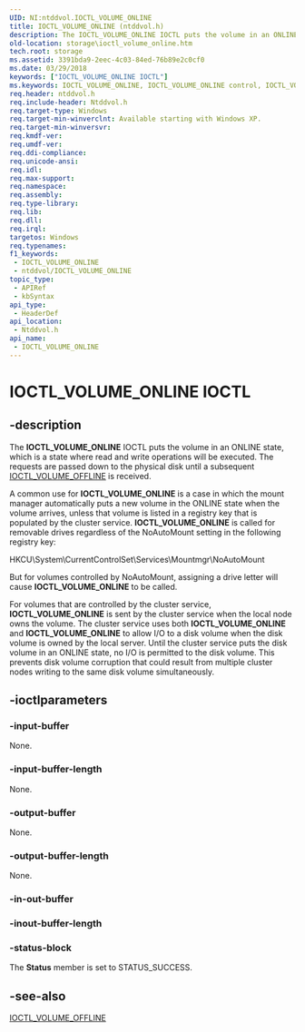 ```yaml
---
UID: NI:ntddvol.IOCTL_VOLUME_ONLINE
title: IOCTL_VOLUME_ONLINE (ntddvol.h)
description: The IOCTL_VOLUME_ONLINE IOCTL puts the volume in an ONLINE state, which is a state where read and write operations will be executed.
old-location: storage\ioctl_volume_online.htm
tech.root: storage
ms.assetid: 3391bda9-2eec-4c03-84ed-76b89e2c0cf0
ms.date: 03/29/2018
keywords: ["IOCTL_VOLUME_ONLINE IOCTL"]
ms.keywords: IOCTL_VOLUME_ONLINE, IOCTL_VOLUME_ONLINE control, IOCTL_VOLUME_ONLINE control code [Storage Devices], k307_236159f9-4ec2-4dec-9d34-5b4ecb8a2147.xml, ntddvol/IOCTL_VOLUME_ONLINE, storage.ioctl_volume_online
req.header: ntddvol.h
req.include-header: Ntddvol.h
req.target-type: Windows
req.target-min-winverclnt: Available starting with Windows XP.
req.target-min-winversvr: 
req.kmdf-ver: 
req.umdf-ver: 
req.ddi-compliance: 
req.unicode-ansi: 
req.idl: 
req.max-support: 
req.namespace: 
req.assembly: 
req.type-library: 
req.lib: 
req.dll: 
req.irql: 
targetos: Windows
req.typenames: 
f1_keywords:
 - IOCTL_VOLUME_ONLINE
 - ntddvol/IOCTL_VOLUME_ONLINE
topic_type:
 - APIRef
 - kbSyntax
api_type:
 - HeaderDef
api_location:
 - Ntddvol.h
api_name:
 - IOCTL_VOLUME_ONLINE
---
```


# IOCTL_VOLUME_ONLINE IOCTL


## -description

The <b>IOCTL_VOLUME_ONLINE</b> IOCTL puts the volume in an ONLINE state, which is a state where read and write operations will be executed. The requests are passed down to the physical disk until a subsequent <a href="https://docs.microsoft.com/windows-hardware/drivers/ddi/ntddvol/ni-ntddvol-ioctl_volume_offline">IOCTL_VOLUME_OFFLINE</a> is received.

A common use for <b>IOCTL_VOLUME_ONLINE</b> is a case in which the mount manager automatically puts a new volume in the ONLINE state when the volume arrives, unless that volume is listed in a registry key that is populated by the cluster service. <b>IOCTL_VOLUME_ONLINE</b> is called for removable drives regardless of the NoAutoMount setting in the following registry key:

HKCU\System\CurrentControlSet\Services\Mountmgr\NoAutoMount

But for volumes controlled by NoAutoMount, assigning a drive letter will cause <b>IOCTL_VOLUME_ONLINE</b> to be called.

For volumes that are controlled by the cluster service, <b>IOCTL_VOLUME_ONLINE</b> is sent by the cluster service when the local node owns the volume. The cluster service uses both <b>IOCTL_VOLUME_ONLINE</b> and <b>IOCTL_VOLUME_ONLINE</b> to allow I/O to a disk volume when the disk volume is owned by the local server. Until the cluster service puts the disk volume in an ONLINE state, no I/O is permitted to the disk volume. This prevents disk volume corruption that could result from multiple cluster nodes writing to the same disk volume simultaneously.

## -ioctlparameters

### -input-buffer

None.

### -input-buffer-length

None.

### -output-buffer

None.

### -output-buffer-length

None.

### -in-out-buffer

### -inout-buffer-length

### -status-block

The <b>Status</b> member is set to STATUS_SUCCESS.

## -see-also

<a href="https://docs.microsoft.com/windows-hardware/drivers/ddi/ntddvol/ni-ntddvol-ioctl_volume_offline">IOCTL_VOLUME_OFFLINE</a>

